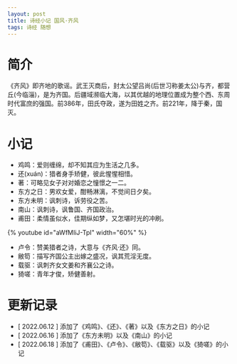 ```yaml
---
layout: post
title: 诗经小记 国风·齐风
tags: 诗经 随想
---
```


# 简介

《齐风》即齐地的歌谣。武王灭商后，封太公望吕尚(后世习称姜太公)与齐，都营丘(今临淄)，是为齐国。后疆域濒临大海，以其优越的地理位置成为整个西、东周时代富庶的强国。前386年，田氏夺政，遂为田姓之齐。前221年，降于秦，国灭。

# 小记

- 鸡鸣：爱则缠绵，却不知其应为生活之几多。
- 还(xuán)：猎者身手矫健，彼此惺惺相惜。
- 著：可略见女子对对婚恋之憧憬之一二。
- 东方之日：男欢女爱，酣畅淋漓，不觉间日夕矣。
- 东方未明：讽刺诗，诉劳役之苦。
- 南山：讽刺诗，讽鲁国、齐国政治。
- 甫田：柔情虽似水，佳期纵如梦，又怎堪时光的冲刷。

{% youtube id="aWfMIiJ-TpI" width="60%" %}

- 卢令：赞美猎者之诗，大意与《齐风·还》同。
- 敝笱：描写齐国公主出嫁之盛况，讽其荒淫无度。
- 载驱：讽刺齐女文姜和齐襄公之诗。
- 猗嗟：青年才俊，矫健善射。

# 更新记录

- [ 2022.06.12 ] 添加了《鸡鸣》、《还》、《著》以及《东方之日》的小记
- [ 2022.06.16 ] 添加了《东方未明》以及《南山》的小记
- [ 2022.06.18 ] 添加了《甫田》、《卢令》、《敝笱》、《载驱》以及《猗嗟》的小记
